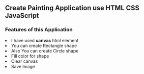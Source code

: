 <h2>Create Painting Application use HTML CSS JavaScript</h2>

<h3>Features of this Application</h3>
<li>I have used <b>canvas</b> html element</li>
<li>You can create Rectangle shape</li>
<li>Also You can create Circle shape</li>
<li>Fill color for shape</li>
<li>Clear canvas</li>
<li>Save Image</li>
